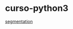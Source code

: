 # curso-python3

[segmentation](https://scikit-image.org/docs/dev/auto_examples/segmentation/plot_morphsnakes.html#sphx-glr-auto-examples-segmentation-plot-morphsnakes-py)

